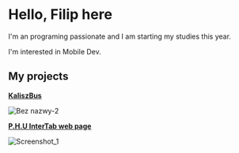 # Hello, Filip here
I'm an programing passionate and I am starting my studies this year.

I'm interested in Mobile Dev.

## My projects

[**KaliszBus**](https://github.com/ToFifi098/KaliszBus)

![Bez nazwy-2](https://user-images.githubusercontent.com/88771960/175773247-d4909c46-d3a5-43ec-9cfd-04115246649b.png)

[**P.H.U InterTab web page**](https://github.com/ToFifi098/InterTab-webpage/tree/main)

![Screenshot_1](https://user-images.githubusercontent.com/88771960/175773726-3311ae6b-e303-4c1f-bc9e-f702e42e3d57.png)
